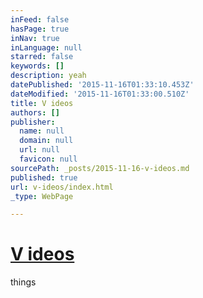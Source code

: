 ```yaml
---
inFeed: false
hasPage: true
inNav: true
inLanguage: null
starred: false
keywords: []
description: yeah
datePublished: '2015-11-16T01:33:10.453Z'
dateModified: '2015-11-16T01:33:00.510Z'
title: V ideos
authors: []
publisher:
  name: null
  domain: null
  url: null
  favicon: null
sourcePath: _posts/2015-11-16-v-ideos.md
published: true
url: v-ideos/index.html
_type: WebPage

---
```

# [V ideos][0]

things

[0]: null